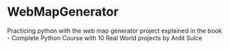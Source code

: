 # WebMapGenerator
Practicing python with the web map generator project explained in the book - Complete Python Course with 10 Real World projects by  Ardit Sulce
